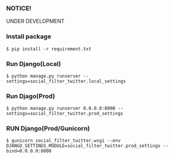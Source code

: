 ### NOTICE!
UNDER DEVELOPMENT

### Install package
```
$ pip install -r requirement.txt
```

### Run Django(Local)
```
$ python manage.py runserver --settings=social_filter_twitter.local_settings
```

### Run Djago(Prod)

```
$ python manage.py runserver 0.0.0.0:8000 --settings=social_filter_twitter.prod_settings
```

### RUN Django(Prod/Gunicorn)

```
$ gunicorn social_filter_twitter.wsgi --env DJANGO_SETTINGS_MODULE=social_filter_twitter.prod_settings --bind=0.0.0.0:8000
```
